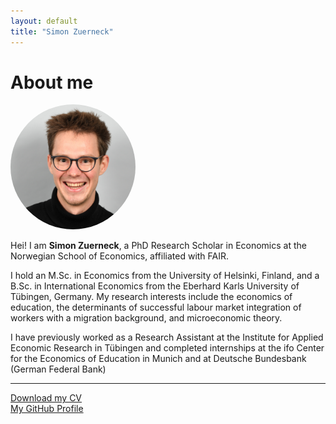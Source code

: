 ```yaml
---
layout: default
title: "Simon Zuerneck"
---
```


# About me

<img src="/assets/Picture_Zuerneck_NHH.jpg" alt="Simon Zuerneck" width="200" style="border-radius:50%;">

Hei! I am  **Simon Zuerneck**, a PhD Research Scholar in Economics at the Norwegian School of Economics, affiliated with FAIR.

I hold an M.Sc. in Economics from the University of Helsinki, Finland, and a B.Sc. in International Economics from the Eberhard Karls University of Tübingen, Germany. My research interests include the economics of education, the determinants of successful labour market integration of workers with a migration background, and microeconomic theory. 

I have previously worked as a Research Assistant at the Institute for Applied Economic Research in Tübingen and completed internships at the ifo Center for the Economics of Education in Munich and at Deutsche Bundesbank (German Federal Bank)

---

[Download my CV](/assets/CV_compact_Zuerneck.pdf)  
[My GitHub Profile](https://github.com/SimonZuerneck)

